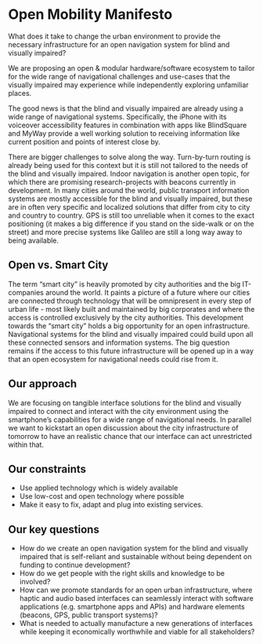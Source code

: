 # Open Mobility Manifesto

What does it take to change the urban environment to provide the necessary infrastructure for an open navigation system for blind and visually impaired?

 We are proposing an open & modular hardware/software ecosystem to tailor for the wide range of navigational challenges and use-cases that the visually impaired may experience while independently exploring unfamiliar places.

The good news is that the blind and visually impaired are already using a wide range of navigational systems. Specifically, the iPhone with its voiceover accessibility features in combination with apps like BlindSquare and MyWay provide a well working solution to receiving information like current position and points of interest close by.

There are bigger challenges to solve along the way. Turn-by-turn routing is already being used for this context but it is still not tailored to the needs of the blind and visually impaired. Indoor navigation is another open topic, for which there are promising research-projects with beacons currently in development. In many cities around the world, public transport information systems are mostly accessible for the blind and visually impaired, but these are in often very specific and localized solutions that differ from city to city and country to country. GPS is still too unreliable when it comes to the exact positioning (it makes a big difference if you stand on the side-walk or on the street) and more precise systems like Galileo are still a long way away to being available. 

## Open vs. Smart City

The term “smart city” is heavily promoted by city authorities and the big IT-companies around the world. It paints a picture of a future where our cities are connected through technology that will be omnipresent in every step of urban life - most likely built and maintained by big corporates and where the access is controlled exclusively by the city authorities. This development towards the “smart city” holds a big opportunity for an open infrastructure. Navigational systems for the blind and visually impaired could build upon all these connected sensors and information systems. The big question remains if the access to this future infrastructure will be opened up in a way that an open ecosystem for navigational needs could rise from it.

## Our approach

We are focusing on tangible interface solutions for the blind and visually impaired to connect and interact with the city environment using the smartphone’s capabilities for a wide range of navigational needs. In parallel we want to kickstart an open discussion about the city infrastructure of tomorrow to have an realistic chance that our interface can act unrestricted within that.

## Our constraints

- Use applied technology which is widely available
- Use low-cost and open technology where possible
- Make it easy to fix, adapt and plug into existing services.

## Our key questions

- How do we create an open navigation system for the blind and visually impaired that is self-reliant and sustainable without being dependent on funding to continue development?
- How do we get people with the right skills and knowledge to be involved?
- How can we promote standards for an open urban infrastructure, where haptic and audio based interfaces can seamlessly interact with software applications (e.g. smartphone apps and APIs) and hardware elements (beacons, GPS, public transport systems)?
- What is needed to actually manufacture a new generations of interfaces while keeping it economically worthwhile and viable for all stakeholders?
